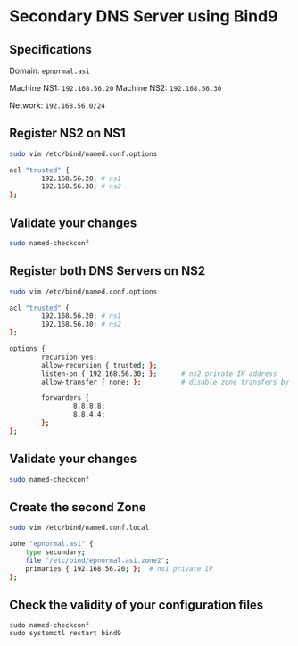 # Secondary DNS Server using Bind9

## Specifications

Domain: `epnormal.asi`

Machine NS1: `192.168.56.20`
Machine NS2: `192.168.56.30`

Network: `192.168.56.0/24`

## Register NS2 on NS1
```sh
sudo vim /etc/bind/named.conf.options

acl "trusted" {
        192.168.56.20; # ns1
        192.168.56.30; # ns2
};
```

## Validate your changes
```sh
sudo named-checkconf
```

## Register both DNS Servers on NS2
```sh
sudo vim /etc/bind/named.conf.options

acl "trusted" {
        192.168.56.20; # ns1
        192.168.56.30; # ns2
};

options {
        recursion yes;
        allow-recursion { trusted; };
        listen-on { 192.168.56.30; };      # ns2 private IP address
        allow-transfer { none; };          # disable zone transfers by default

        forwarders {
                8.8.8.8;
                8.8.4.4;
        };
};
```

## Validate your changes
```sh
sudo named-checkconf
```

## Create the second Zone
```sh
sudo vim /etc/bind/named.conf.local

zone "epnormal.asi" {
    type secondary;
    file "/etc/bind/epnormal.asi.zone2";
    primaries { 192.168.56.20; };  # ns1 private IP
};
```

## Check the validity of your configuration files
```
sudo named-checkconf
sudo systemctl restart bind9
```

